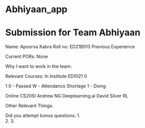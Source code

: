 # Abhiyaan_app
Submission for Team Abhiyaan
=====================================

Name:
Apoorva Kabra
Roll no:
ED21B013
Previous Experience
 
Current PORs:
None

Why I want to work in the team:
 
Relevant Courses:
In Institute
ED1021
0

1
0 - Passed
W - Attendance Shortage
1 - Doing

Online
CS20SI
Andrew NG Deeplearning.ai
David Silver RL

Other Relevant Things:


Did you attempt bonus questions:
1.  
2. 
3.  